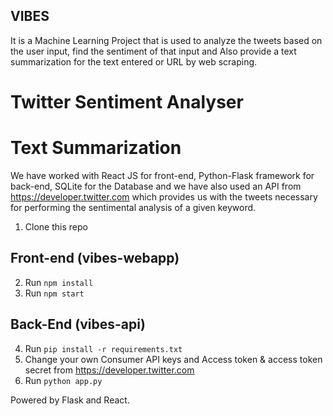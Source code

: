 
## VIBES
It is a Machine Learning Project that is used to analyze the tweets based on the user input, find the sentiment of that input and Also provide a text summarization for the text entered or URL by web scraping.
# Twitter Sentiment Analyser
# Text Summarization
We have worked with React JS for front-end, Python-Flask framework for back-end, SQLite for the Database and we have also used an API from https://developer.twitter.com which provides us with the tweets necessary for performing the sentimental analysis of a given keyword.

1. Clone this repo

## Front-end (vibes-webapp)
2. Run `npm install`
3. Run `npm start`

## Back-End (vibes-api)
4. Run `pip install -r requirements.txt`
5. Change your own Consumer API keys and Access token & access token secret from https://developer.twitter.com
6. Run `python app.py`

Powered by Flask and React.
